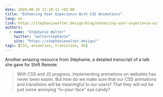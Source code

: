 ```yaml
---
date: 2020-08-26 12:10:11 +02:00
title: "Enhancing User Experience With CSS Animations"
lang: en
link: https://stephaniewalter.design/blog/enhancing-user-experience-with-css-animations/
authors:
  - name: "Stéphanie Walter"
    twitter: "walterstephanie"
    site: "https://stephaniewalter.design/"
tags: [CSS, animation, transition, UX]
---
```


Another amazing resource from Stéphanie, a detailed transcript of a talk she gave for Shift Remote.

> With CSS and JS progress, implementing animations on websites has never been easier. But how do we make sure that our CSS animations and transitions will be meaningful to our users? That they will not be just some annoying “in-your-face” eye candy?